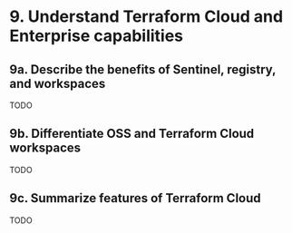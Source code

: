 # 9. Understand Terraform Cloud and Enterprise capabilities

## 9a. Describe the benefits of Sentinel, registry, and workspaces
TODO


## 9b. Differentiate OSS and Terraform Cloud workspaces
TODO


## 9c. Summarize features of Terraform Cloud
TODO
